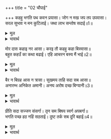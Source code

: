 +++
title = "02 चौपाई"

+++
कहहु भगति पथ कवन प्रयासा। जोग न मख जप तप उपवासा।  
सरल सुभाव न मन कुटिलाई। जथा लाभ सन्तोष सदाई॥1॥  

<details><summary>मूल</summary>

कहहु भगति पथ कवन प्रयासा। जोग न मख जप तप उपवासा।  
सरल सुभाव न मन कुटिलाई। जथा लाभ सन्तोष सदाई॥1॥  
</details>

<details><summary>भावार्थ</summary>

कहो तो, भक्ति मार्ग में कौन-सा परिश्रम है? इसमें न योग की आवश्यकता है, न यज्ञ, जप, तप और उपवास की! (यहाँ इतना ही आवश्यक है कि) सरल स्वभाव हो, मन में कुटिलता न हो और जो कुछ मिले उसी में सदा सन्तोष रखे॥1॥  
</details>

मोर दास कहाइ नर आसा। करइ तौ कहहु कहा बिस्वासा॥  
बहुत कहउँ का कथा बढाई। एहि आचरन बस्य मैं भाई॥2॥  

<details><summary>मूल</summary>

मोर दास कहाइ नर आसा। करइ तौ कहहु कहा बिस्वासा॥  
बहुत कहउँ का कथा बढाई। एहि आचरन बस्य मैं भाई॥2॥  
</details>

<details><summary>भावार्थ</summary>

मेरा दास कहलाकर यदि कोई मनुष्यों की आशा करता है, तो तुम्हीं कहो, उसका क्या विश्वास है? (अर्थात्‌ उसकी मुझ पर आस्था बहुत ही निर्बल है।) बहुत बात बढाकर क्या हूँ? हे भाइयों! मैं तो इसी आचरण के वश में हूँ॥2॥  
</details>

बैर न बिग्रह आस न त्रासा। सुखमय ताहि सदा सब आसा॥  
अनारम्भ अनिकेत अमानी। अनघ अरोष दच्छ बिग्यानी॥3॥  

<details><summary>मूल</summary>

बैर न बिग्रह आस न त्रासा। सुखमय ताहि सदा सब आसा॥  
अनारम्भ अनिकेत अमानी। अनघ अरोष दच्छ बिग्यानी॥3॥  
</details>

<details><summary>भावार्थ</summary>

न किसी से वैर करे, न लडाई-झगडा करे, न आशा रखे, न भय ही करे। उसके लिए सभी दिशाएँ सदा सुखमयी हैं। जो कोई भी आरम्भ (फल की इच्छा से कर्म) नहीं करता, जिसका कोई अपना घर नहीं है (जिसकी घर में ममता नहीं है), जो मानहीन, पापहीन और क्रोधहीन है, जो (भक्ति करने में) निपुण और विज्ञानवान्‌ है॥3॥  
</details>

प्रीति सदा सज्जन संसर्गा। तृन सम बिषय स्वर्ग अपबर्गा॥  
भगति पच्छ हठ नहिं सठताई। दुष्ट तर्क सब दूरि बहाई॥4॥  

<details><summary>मूल</summary>

प्रीति सदा सज्जन संसर्गा। तृन सम बिषय स्वर्ग अपबर्गा॥  
भगति पच्छ हठ नहिं सठताई। दुष्ट तर्क सब दूरि बहाई॥4॥  
</details>

<details><summary>भावार्थ</summary>

सन्तजनों के संसर्ग (सत्सङ्ग) से जिसे सदा प्रेम है, जिसके मन में सब विषय यहाँ तक कि स्वर्ग और मुक्ति तक (भक्ति के सामने) तृण के समान हैं, जो भक्ति के पक्ष में हठ करता है, पर (दूसरे के मत का खण्डन करने की) मूर्खता नहीं करता तथा जिसने सब कुतर्कों को दूर बहा दिया है ॥4॥  
</details>

